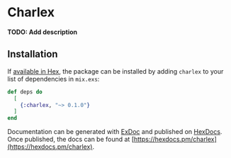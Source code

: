 # Charlex

**TODO: Add description**

## Installation

If [available in Hex](https://hex.pm/docs/publish), the package can be installed
by adding `charlex` to your list of dependencies in `mix.exs`:

```elixir
def deps do
  [
    {:charlex, "~> 0.1.0"}
  ]
end
```

Documentation can be generated with [ExDoc](https://github.com/elixir-lang/ex_doc)
and published on [HexDocs](https://hexdocs.pm). Once published, the docs can
be found at [https://hexdocs.pm/charlex](https://hexdocs.pm/charlex).

